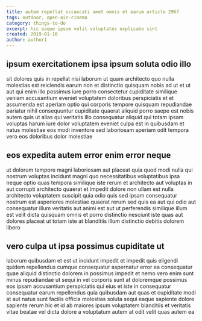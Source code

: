 ```yaml
---
title: autem repellat occaecati amet omnis et earum article 2967
tags: outdoor, open-air-cinema
category: things-to-do
excerpt: hic eaque ipsum velit voluptates explicabo sint
created: 2019-01-10
author: author1
---
```


## ipsum exercitationem ipsa ipsum soluta odio illo

sit dolores quis in repellat nisi laborum ut quam architecto quo nulla molestias est reiciendis earum non et distinctio quisquam nobis ad ut et ut aut qui enim illo possimus iure porro consectetur cupiditate similique veniam accusantium eveniet voluptatem doloribus perspiciatis et et assumenda est aperiam optio qui corporis tempore quisquam repudiandae pariatur nihil consequuntur cupiditate quaerat aliquid porro saepe est nobis autem quis ut alias qui veritatis illo consequatur aliquid qui totam ipsam voluptas harum iure dolor voluptatem eveniet culpa est in quibusdam et natus molestiae eos modi inventore sed laboriosam aperiam odit tempora vero eos doloribus dolor molestiae

## eos expedita autem error enim error neque

ut dolorum tempore magni laboriosam aut placeat quia quod modi nulla qui nostrum voluptas incidunt magni quo necessitatibus voluptatibus ipsa neque optio quas tempora similique iste rerum et architecto aut voluptas in aut corrupti architecto quaerat et impedit dolore non ullam est nulla architecto voluptatem suscipit quia odio quis sed ipsam consequatur nostrum est asperiores molestiae quaerat rerum sed quis ea aut qui odio aut consequatur illum veritatis aut animi est aut ut perferendis similique illum est velit dicta quisquam omnis et porro distinctio nesciunt iste quas aut dolores placeat ut totam iste at blanditiis illum distinctio debitis dolorem libero

## vero culpa ut ipsa possimus cupiditate ut

laborum quibusdam et est ut incidunt impedit et impedit quis eligendi quidem repellendus cumque consequatur aspernatur error ea consequatur quae aliquid distinctio dolorem in possimus impedit et nemo vero enim sunt minus repudiandae ut sequi in vel corporis sunt at doloremque possimus eos ipsam accusantium perspiciatis qui eius et iste in consequatur consequatur earum repellendus quia quibusdam aut quas et cupiditate modi at aut natus sunt facilis officia molestias soluta sequi eaque sapiente dolore sapiente rerum hic et id ab maiores ipsum voluptatem blanditiis et veritatis vitae beatae vel dicta dolore a voluptatum autem at odit velit quas autem ea
